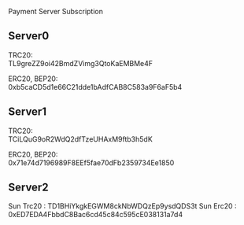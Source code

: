 Payment Server Subscription

**Server0**
------------------------------------------------

TRC20: <br/>
TL9greZZ9oi42BmdZVimg3QtoKaEMBMe4F

ERC20, BEP20: <br/>
0xb5caCD5d1e66C21dde1bAdfCAB8C583a9F6aF5b4

**Server1**
------------------------------------------------

TRC20: <br/>
TCiLQuG9oR2WdQ2dfTzeUHAxM9ftb3h5dK

ERC20, BEP20: <br/>
0x71e74d7196989F8EEf5fae70dFb2359734Ee1850



**Server2**
------------------------------------------------
Sun Trc20 : TD1BHiYkgkEGWM8ckNbWDQzEp9ysdQDS3t
Sun Erc20 : 0xED7EDA4FbbdC8Bac6cd45c84c595cE038131a7d4
